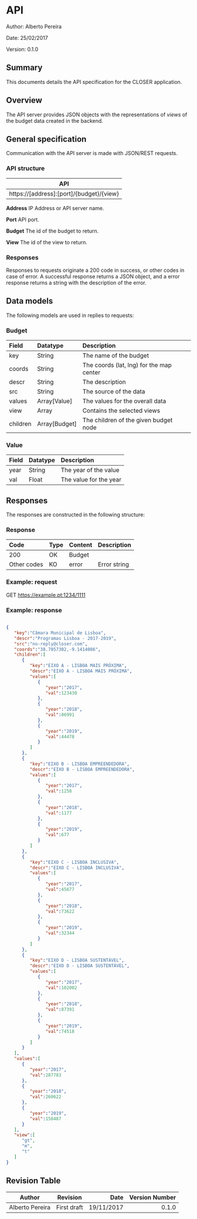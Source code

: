 API
=======
Author: Alberto Pereira

Date: 25/02/2017

Version: 0.1.0

Summary
--------

This documents details the API specification for the CLOSER application. 

Overview
---------

The API server provides JSON objects with the representations of *views* of the budget data created in the backend.

General specification
---------------------

Communication with the API server is made with JSON/REST requests.

### API structure

| API                             |
|---------------------------------|
| https://[address]:[port]/{budget}/{view} |

**Address**
IP Address or API server name.

**Port**
API port.

**Budget**
The id of the budget to return.

**View**
The id of the view to return.

### Responses

Responses to requests originate a 200 code in success, or other codes in case of error. A successful response returns a JSON object, and a error response returns a string with the description of the error.

Data models
-----------

The following models are used in replies to requests:

### Budget

| Field | Datatype | Description |
|:------|:---------|:------------|
| key    | String  | The name of the budget |
| coords | String | The coords (lat, lng) for the map center|
| descr | String | The description |
| src | String | The source of the data  |
| values | Array[Value] | The values for the overall data |
| view | Array | Contains the selected views |
| children  | Array[Budget] | The children of the given budget node |

### Value

| Field | Datatype | Description |
|:------|:---------|:------------|
| year    | String  | The year of the value |
| val | Float | The value for the year |


Responses
---------

The responses are constructed in the following structure:

### Response

| Code | Type | Content | Description |
|:-----|:-----|:--------|:------------|
| 200 | OK | Budget | |
| Other codes | KO | error | Error string |


### Example: request

GET https://example.pt:1234/1111

### Example: response

``` json

{
   "key":"Câmara Municipal de Lisboa",
   "descr":"Programas Lisboa - 2017-2019",
   "src":"no-reply@closer.com",   
   "coords":"38.7057302,-9.1414086",
   "children":[
      {
         "key":"EIXO A - LISBOA MAIS PRÓXIMA",
         "descr":"EIXO A - LISBOA MAIS PRÓXIMA",         
         "values":[
            {
               "year":"2017",
               "val":123430
            },
            {
               "year":"2018",
               "val":86991
            },
            {
               "year":"2019",
               "val":44478
            }
         ]
      },
      {
         "key":"EIXO B - LISBOA EMPREENDEDORA",
         "descr":"EIXO B - LISBOA EMPREENDEDORA",         
         "values":[
            {
               "year":"2017",
               "val":1258
            },
            {
               "year":"2018",
               "val":1177
            },
            {
               "year":"2019",
               "val":677
            }
         ]
      },
      {
         "key":"EIXO C - LISBOA INCLUSIVA",
         "descr":"EIXO C - LISBOA INCLUSIVA",         
         "values":[
            {
               "year":"2017",
               "val":45677
            },
            {
               "year":"2018",
               "val":73622
            },
            {
               "year":"2019",
               "val":32344
            }
         ]
      },
      {
         "key":"EIXO D - LISBOA SUSTENTÁVEL",
         "descr":"EIXO D - LISBOA SUSTENTÁVEL",         
         "values":[
            {
               "year":"2017",
               "val":102002
            },
            {
               "year":"2018",
               "val":87391
            },
            {
               "year":"2019",
               "val":74518
            }
         ]
      }
   ],
   "values":[
      {
         "year":"2017",
         "val":287783
      },
      {
         "year":"2018",
         "val":260622
      },
      {
         "year":"2019",
         "val":158487
      }
   ],
   "view":[
      "gt",
      "m",
      "t"
   ]
}

```

Revision Table
--------------

| Author   | Revision      | Date  | Version Number |
|----------|:-------------:|------:|----------------:|
| Alberto Pereira | First draft | 19/11/2017 | 0.1.0 |
